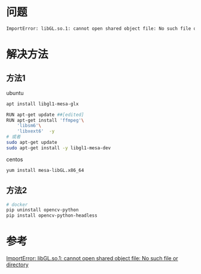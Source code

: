 
# 问题
```bash
ImportError: libGL.so.1: cannot open shared object file: No such file or directory
```

# 解决方法
## 方法1 
ubuntu
```bash
apt install libgl1-mesa-glx
```

```bash
RUN apt-get update ##[edited]
RUN apt-get install 'ffmpeg'\
    'libsm6'\ 
    'libxext6'  -y
# 或者
sudo apt-get update
sudo apt-get install -y libgl1-mesa-dev
```

centos
```bash
yum install mesa-libGL.x86_64
```

## 方法2
```bash
# docker
pip uninstall opencv-python
pip install opencv-python-headless
```




# 参考
[ImportError: libGL.so.1: cannot open shared object file: No such file or directory](https://stackoverflow.com/questions/55313610/importerror-libgl-so-1-cannot-open-shared-object-file-no-such-file-or-directo)